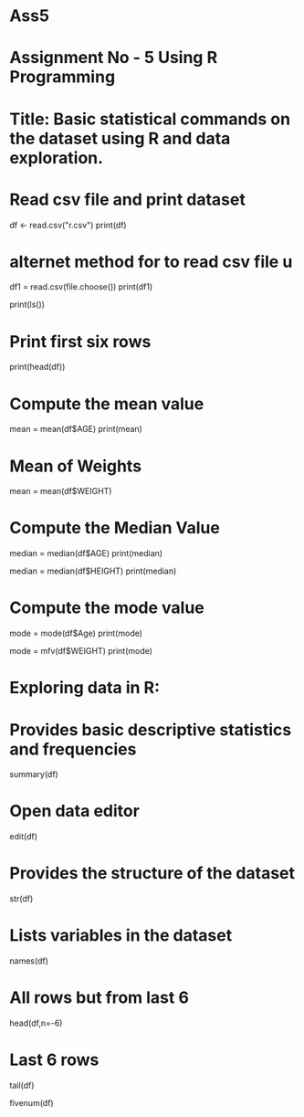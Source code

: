 # Ass5
# Assignment No - 5 Using R Programming

# Title: Basic statistical commands on the dataset using R and data exploration.

# Read csv file  and print dataset
df <- read.csv("r.csv")
print(df)

# alternet method for to read csv file u
df1 = read.csv(file.choose())
print(df1)

print(ls())

# Print first six rows
print(head(df))

# Compute the mean value
mean = mean(df$AGE)
print(mean)

# Mean of Weights
mean = mean(df$WEIGHT)

# Compute the Median Value
median = median(df$AGE)
print(median)

median = median(df$HEIGHT)
print(median)

# Compute the mode value
mode = mode(df$Age)
print(mode)

mode = mfv(df$WEIGHT)
print(mode)

# Exploring data in R:
# Provides basic descriptive statistics and frequencies
summary(df)

# Open data editor
edit(df)

# Provides the structure of the dataset
str(df)


# Lists variables in the dataset
names(df)

# All rows but from last 6
head(df,n=-6)

# Last 6 rows 
tail(df)

fivenum(df)
